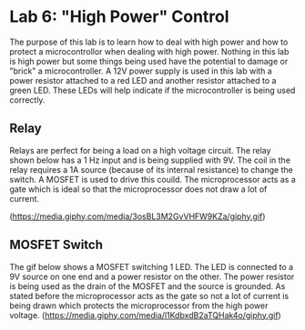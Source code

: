 # Lab 6: "High Power" Control
The purpose of this lab is to learn how to deal with high power and how to protect a microcontrollor when dealing with high power.  Nothing in this lab is high power but some things being used have the potential to damage or "brick" a microcontroller.  A 12V power supply is used in this lab with a power resistor attached to a red LED and another resistor attached to a green LED.  These LEDs will help indicate if the microcontroller is being used correctly.

## Relay
Relays are perfect for being a load on a high voltage circuit.  The relay shown below has a 1 Hz input and is being supplied with 9V.
The coil in the relay requires a 1A source (because of its internal resistance) to change the switch.  A MOSFET is used to drive this couild.  The microprocessor acts as a gate which is ideal so that the microprocessor does not draw a lot of current.

(https://media.giphy.com/media/3osBL3M2GvVHFW9KZa/giphy.gif)

## MOSFET Switch
The gif below shows a MOSFET switching 1 LED.  The LED is connected to a 9V source on one end and a power resistor on the other.  The power resistor is being used as the drain of the MOSFET and the source is grounded.  As stated before the microprocessor acts as the gate so not a lot of current is being drawn which protects the microprocessor from the high power voltage.
(https://media.giphy.com/media/l1KdbxdB2aTQHak4o/giphy.gif)
